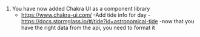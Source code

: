 1. You have now added Chakra UI as a component library
   - https://www.chakra-ui.com/
    -Add tide info for day 
    -https://docs.stormglass.io/#/tide?id=astronomical-tide
    -now that you have the right data from the api, you need to format it 